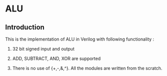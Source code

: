 # ALU
## Introduction
This is the implementation of ALU in Verilog with following functionality :

1. 32 bit signed input and output

2. ADD, SUBTRACT, AND, XOR are supported

3. There is no use of {+,-,&,^}. All the modules are written from the scratch.

